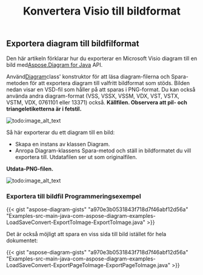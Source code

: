﻿---
title:  Konvertera Visio till bildformat
linktitle: Konvertera Visio till bilder
type: docs
weight: 20
url: /sv/java/convert-visio-to-image/
description: Det här ämnet visar hur du Aspose.Diagram tillåter att konvertera Visio till olika bildformat. Konvertera Visio,VSD, VSS, VDW, VST, VSDX, VSSX, VSTX, VSDM, VSTM,0761 PNG, JPEG a, BMP-linjer med några få linjer med kod.
---
## **Exportera diagram till bildfilformat**
 Den här artikeln förklarar hur du exporterar en Microsoft Visio diagram till en bild med[Aspose.Diagram for Java](https://products.aspose.com/diagram/java/) API.

 Använd[Diagram](https://reference.aspose.com/diagram/java/com.aspose.diagram/diagram)class' konstruktor för att läsa diagram-filerna och Spara-metoden för att exportera diagram till valfritt bildformat som stöds. Bilden nedan visar en VSD-fil som håller på att sparas i PNG-format. Du kan också använda andra diagram-format (VSS, VSSX, VSSM, VDX, VST, VSTX, VSTM, VDX, 0761101 eller 13371) också.
**Källfilen. Observera att pil- och triangeletiketterna är i fetstil.**

![todo:image_alt_text](http://i.imgur.com/WOV36ek.png)

Så här exporterar du ett diagram till en bild:

- Skapa en instans av klassen Diagram.
- Anropa Diagram-klassens Spara-metod och ställ in bildformatet du vill exportera till. Utdatafilen ser ut som originalfilen.

**Utdata-PNG-filen.**

![todo:image_alt_text](http://i.imgur.com/WOV36ek.png)
### **Exportera till bildfil Programmeringsexempel**
{{< gist "aspose-diagram-gists" "a970e3b0531843f718d7f46abf12d56a" "Examples-src-main-java-com-aspose-diagram-examples-LoadSaveConvert-ExportToImage-ExportToImage.java" >}}

Det är också möjligt att spara en viss sida till bild istället för hela dokumentet:

{{< gist "aspose-diagram-gists" "a970e3b0531843f718d7f46abf12d56a" "Examples-src-main-java-com-aspose-diagram-examples-LoadSaveConvert-ExportPageToImage-ExportPageToImage.java" >}}